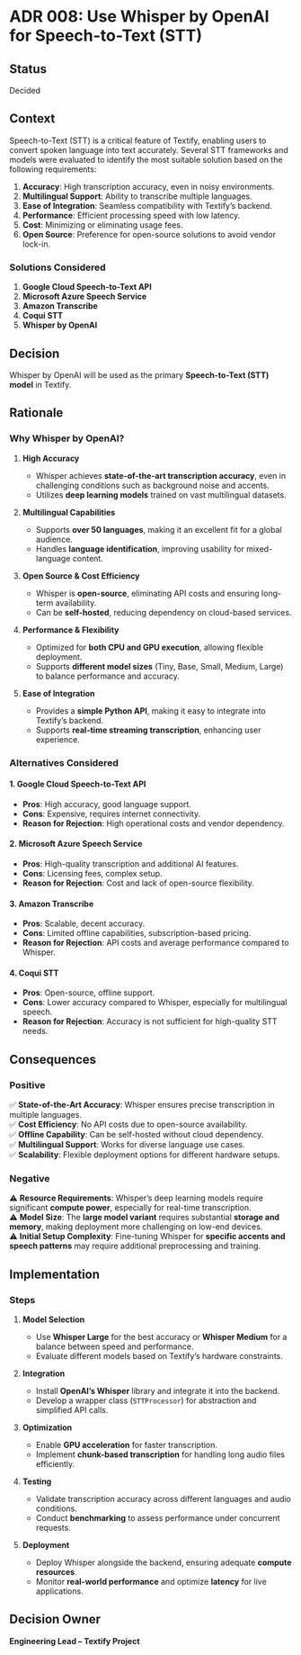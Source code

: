 # ADR 008: Use Whisper by OpenAI for Speech-to-Text (STT)

## Status  
Decided  

## Context  
Speech-to-Text (STT) is a critical feature of Textify, enabling users to convert spoken language into text accurately. Several STT frameworks and models were evaluated to identify the most suitable solution based on the following requirements:  

1. **Accuracy**: High transcription accuracy, even in noisy environments.  
2. **Multilingual Support**: Ability to transcribe multiple languages.  
3. **Ease of Integration**: Seamless compatibility with Textify’s backend.  
4. **Performance**: Efficient processing speed with low latency.  
5. **Cost**: Minimizing or eliminating usage fees.  
6. **Open Source**: Preference for open-source solutions to avoid vendor lock-in.  

### Solutions Considered  
1. **Google Cloud Speech-to-Text API**  
2. **Microsoft Azure Speech Service**  
3. **Amazon Transcribe**  
4. **Coqui STT**  
5. **Whisper by OpenAI**  

## Decision  
Whisper by OpenAI will be used as the primary **Speech-to-Text (STT) model** in Textify.  

## Rationale  

### Why Whisper by OpenAI?  

1. **High Accuracy**  
   - Whisper achieves **state-of-the-art transcription accuracy**, even in challenging conditions such as background noise and accents.  
   - Utilizes **deep learning models** trained on vast multilingual datasets.  

2. **Multilingual Capabilities**  
   - Supports **over 50 languages**, making it an excellent fit for a global audience.  
   - Handles **language identification**, improving usability for mixed-language content.  

3. **Open Source & Cost Efficiency**  
   - Whisper is **open-source**, eliminating API costs and ensuring long-term availability.  
   - Can be **self-hosted**, reducing dependency on cloud-based services.  

4. **Performance & Flexibility**  
   - Optimized for **both CPU and GPU execution**, allowing flexible deployment.  
   - Supports **different model sizes** (Tiny, Base, Small, Medium, Large) to balance performance and accuracy.  

5. **Ease of Integration**  
   - Provides a **simple Python API**, making it easy to integrate into Textify’s backend.  
   - Supports **real-time streaming transcription**, enhancing user experience.  

### Alternatives Considered  

#### 1. **Google Cloud Speech-to-Text API**  
- **Pros**: High accuracy, good language support.  
- **Cons**: Expensive, requires internet connectivity.  
- **Reason for Rejection**: High operational costs and vendor dependency.  

#### 2. **Microsoft Azure Speech Service**  
- **Pros**: High-quality transcription and additional AI features.  
- **Cons**: Licensing fees, complex setup.  
- **Reason for Rejection**: Cost and lack of open-source flexibility.  

#### 3. **Amazon Transcribe**  
- **Pros**: Scalable, decent accuracy.  
- **Cons**: Limited offline capabilities, subscription-based pricing.  
- **Reason for Rejection**: API costs and average performance compared to Whisper.  

#### 4. **Coqui STT**  
- **Pros**: Open-source, offline support.  
- **Cons**: Lower accuracy compared to Whisper, especially for multilingual speech.  
- **Reason for Rejection**: Accuracy is not sufficient for high-quality STT needs.  

## Consequences  

### Positive  
✅ **State-of-the-Art Accuracy**: Whisper ensures precise transcription in multiple languages.  
✅ **Cost Efficiency**: No API costs due to open-source availability.  
✅ **Offline Capability**: Can be self-hosted without cloud dependency.  
✅ **Multilingual Support**: Works for diverse language use cases.  
✅ **Scalability**: Flexible deployment options for different hardware setups.  

### Negative  
⚠ **Resource Requirements**: Whisper’s deep learning models require significant **compute power**, especially for real-time transcription.  
⚠ **Model Size**: The **large model variant** requires substantial **storage and memory**, making deployment more challenging on low-end devices.  
⚠ **Initial Setup Complexity**: Fine-tuning Whisper for **specific accents and speech patterns** may require additional preprocessing and training.  

## Implementation  

### Steps  
1. **Model Selection**  
   - Use **Whisper Large** for the best accuracy or **Whisper Medium** for a balance between speed and performance.  
   - Evaluate different models based on Textify’s hardware constraints.  

2. **Integration**  
   - Install **OpenAI’s Whisper** library and integrate it into the backend.  
   - Develop a wrapper class (`STTProcessor`) for abstraction and simplified API calls.  

3. **Optimization**  
   - Enable **GPU acceleration** for faster transcription.  
   - Implement **chunk-based transcription** for handling long audio files efficiently.  

4. **Testing**  
   - Validate transcription accuracy across different languages and audio conditions.  
   - Conduct **benchmarking** to assess performance under concurrent requests.  

5. **Deployment**  
   - Deploy Whisper alongside the backend, ensuring adequate **compute resources**.  
   - Monitor **real-world performance** and optimize **latency** for live applications.  

## Decision Owner  
**Engineering Lead – Textify Project**  
